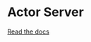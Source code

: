 Actor Server
=======================

[Read the docs](https://github.com/actorapp/actor-bootstrap/tree/master/docs/server)
